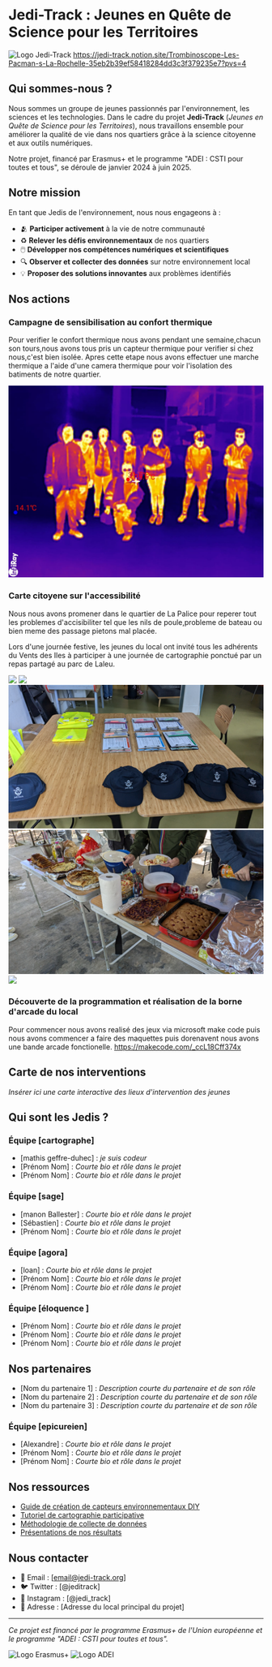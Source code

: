 # Jedi-Track : Jeunes en Quête de Science pour les Territoires

![Logo Jedi-Track](assets/images/logo-jedi-track.png)
https://jedi-track.notion.site/Trombinoscope-Les-Pacman-s-La-Rochelle-35eb2b39ef58418284dd3c3f379235e7?pvs=4

## Qui sommes-nous ?

Nous sommes un groupe de jeunes passionnés par l'environnement, les sciences et les technologies. Dans le cadre du projet **Jedi-Track** (*Jeunes en Quête de Science pour les Territoires*), nous travaillons ensemble pour améliorer la qualité de vie dans nos quartiers grâce à la science citoyenne et aux outils numériques.

Notre projet, financé par Erasmus+ et le programme "ADEI : CSTI pour toutes et tous", se déroule de janvier 2024 à juin 2025.

## Notre mission

En tant que Jedis de l'environnement, nous nous engageons à :

- 🫂 **Participer activement** à la vie de notre communauté
- ♻️ **Relever les défis environnementaux** de nos quartiers
- 🖱️ **Développer nos compétences numériques et scientifiques**
- 🔍 **Observer et collecter des données** sur notre environnement local
- 💡 **Proposer des solutions innovantes** aux problèmes identifiés

## Nos actions

### Campagne de sensibilisation au confort thermique
Pour verifier le confort thermique nous avons pendant une semaine,chacun son tours,nous avons tous pris un capteur thermique pour verifier si chez nous,c'est bien isolée. Apres cette etape nous avons effectuer une marche thermique a l'aide d'une camera thermique pour voir l'isolation des batiments de notre quartier.

![Photo Marche Thermique](photo_marche_thermique.jpeg)

### Carte citoyene sur l'accessibilité
Nous nous avons promener dans le quartier de La Palice pour reperer tout les problemes d'accisibiliter tel que les nils de poule,probleme de bateau ou bien meme des passage pietons mal placée.

Lors d'une journée festive, les jeunes du local ont invité tous les adhérents du Vents des Iles à participer à une journée de cartographie ponctué par un repas partagé au parc de Laleu.

![](IMG_20240706_111742.jpg)
![](IMG_20240706_115252.jpg)
![](PXL_20240706_071547158.jpg)
![](PXL_20240706_104708472.jpg)
![](IMG_20240706_102908.jpg)


### Découverte de la programmation et réalisation de la borne d'arcade du local
Pour commencer nous avons realisé des jeux via microsoft make code puis nous avons commencer a faire des maquettes puis dorenavent nous avons une bande arcade fonctionelle.
https://makecode.com/_ccL18Cff374x
## Carte de nos interventions

*Insérer ici une carte interactive des lieux d'intervention des jeunes*

## Qui sont les Jedis ?

### Équipe [cartographe]
- [mathis geffre-duhec] : *je suis codeur*
- [Prénom Nom] : *Courte bio et rôle dans le projet*
- [Prénom Nom] : *Courte bio et rôle dans le projet*

### Équipe [sage]
- [manon Ballester] : *Courte bio et rôle dans le projet*
- [Sébastien] : *Courte bio et rôle dans le projet*
- [Prénom Nom] : *Courte bio et rôle dans le projet*

### Équipe [agora]
- [loan] : *Courte bio et rôle dans le projet*
- [Prénom Nom] : *Courte bio et rôle dans le projet*
- [Prénom Nom] : *Courte bio et rôle dans le projet*


### Équipe [éloquence ]
- [Prénom Nom] : *Courte bio et rôle dans le projet*
- [Prénom Nom] : *Courte bio et rôle dans le projet*
- [Prénom Nom] : *Courte bio et rôle dans le projet*

## Nos partenaires
- [Nom du partenaire 1] : *Description courte du partenaire et de son rôle*
- [Nom du partenaire 2] : *Description courte du partenaire et de son rôle*
- [Nom du partenaire 3] : *Description courte du partenaire et de son rôle*

### Équipe [epicureien]
- [Alexandre] : *Courte bio et rôle dans le projet*
- [Prénom Nom] : *Courte bio et rôle dans le projet*
- [Prénom Nom] : *Courte bio et rôle dans le projet*

## Nos ressources

- [Guide de création de capteurs environnementaux DIY](lien-vers-ressource)
- [Tutoriel de cartographie participative](lien-vers-ressource)
- [Méthodologie de collecte de données](lien-vers-ressource)
- [Présentations de nos résultats](lien-vers-ressource)

## Nous contacter

- 📧 Email : [email@jedi-track.org]
- 🐦 Twitter : [@jeditrack]
- 📱 Instagram : [@jedi_track]
- 📍 Adresse : [Adresse du local principal du projet]

---

*Ce projet est financé par le programme Erasmus+ de l'Union européenne et le programme "ADEI : CSTI pour toutes et tous".*

![Logo Erasmus+](assets/images/logo-erasmus.png) ![Logo ADEI](assets/images/logo-adei.png)
